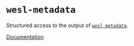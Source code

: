 # `wesl-metadata`

Structured access to the output of [`wesl metadata`](https://github.com/wgsl-tooling-wg/wesl-rs/issues/116).

[Documentation](https://docs.rs/wesl-metadata/)
